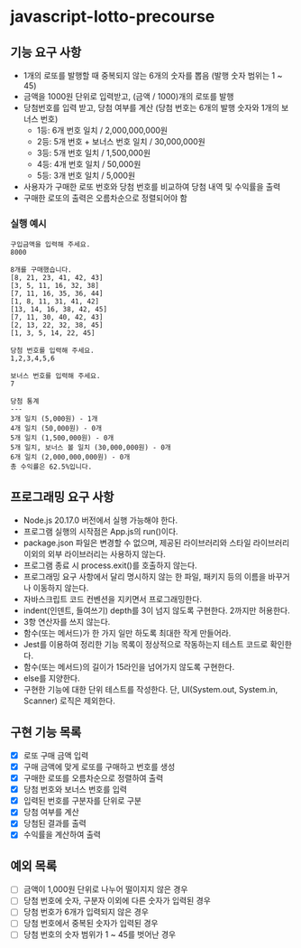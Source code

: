 # javascript-lotto-precourse

## 기능 요구 사항

- 1개의 로또를 발행할 때 중복되지 않는 6개의 숫자를 뽑음 (발행 숫자 범위는 1 ~ 45)
- 금액을 1000원 단위로 입력받고, (금액 / 1000)개의 로또를 발행
- 당첨번호를 입력 받고, 당첨 여부를 계산 (당첨 번호는 6개의 발행 숫자와 1개의 보너스 번호)
  - 1등: 6개 번호 일치 / 2,000,000,000원
  - 2등: 5개 번호 + 보너스 번호 일치 / 30,000,000원
  - 3등: 5개 번호 일치 / 1,500,000원
  - 4등: 4개 번호 일치 / 50,000원
  - 5등: 3개 번호 일치 / 5,000원
- 사용자가 구매한 로또 번호와 당첨 번호를 비교하여 당첨 내역 및 수익률을 출력
- 구매한 로또의 출력은 오름차순으로 정렬되어야 함

### 실행 예시

```
구입금액을 입력해 주세요.
8000

8개를 구매했습니다.
[8, 21, 23, 41, 42, 43]
[3, 5, 11, 16, 32, 38]
[7, 11, 16, 35, 36, 44]
[1, 8, 11, 31, 41, 42]
[13, 14, 16, 38, 42, 45]
[7, 11, 30, 40, 42, 43]
[2, 13, 22, 32, 38, 45]
[1, 3, 5, 14, 22, 45]

당첨 번호를 입력해 주세요.
1,2,3,4,5,6

보너스 번호를 입력해 주세요.
7

당첨 통계
---
3개 일치 (5,000원) - 1개
4개 일치 (50,000원) - 0개
5개 일치 (1,500,000원) - 0개
5개 일치, 보너스 볼 일치 (30,000,000원) - 0개
6개 일치 (2,000,000,000원) - 0개
총 수익률은 62.5%입니다.
```

## 프로그래밍 요구 사항

- Node.js 20.17.0 버전에서 실행 가능해야 한다.
- 프로그램 실행의 시작점은 App.js의 run()이다.
- package.json 파일은 변경할 수 없으며, 제공된 라이브러리와 스타일 라이브러리 이외의 외부 라이브러리는 사용하지 않는다.
- 프로그램 종료 시 process.exit()를 호출하지 않는다.
- 프로그래밍 요구 사항에서 달리 명시하지 않는 한 파일, 패키지 등의 이름을 바꾸거나 이동하지 않는다.
- 자바스크립트 코드 컨벤션을 지키면서 프로그래밍한다.
- indent(인덴트, 들여쓰기) depth를 3이 넘지 않도록 구현한다. 2까지만 허용한다.
- 3항 연산자를 쓰지 않는다.
- 함수(또는 메서드)가 한 가지 일만 하도록 최대한 작게 만들어라.
- Jest를 이용하여 정리한 기능 목록이 정상적으로 작동하는지 테스트 코드로 확인한다.
- 함수(또는 메서드)의 길이가 15라인을 넘어가지 않도록 구현한다.
- else를 지양한다.
- 구현한 기능에 대한 단위 테스트를 작성한다. 단, UI(System.out, System.in, Scanner) 로직은 제외한다.

## 구현 기능 목록

- [x] 로또 구매 금액 입력
- [x] 구매 금액에 맞게 로또를 구매하고 번호를 생성
- [x] 구매한 로또를 오름차순으로 정렬하여 출력
- [x] 당첨 번호와 보너스 번호를 입력
- [x] 입력된 번호를 구분자를 단위로 구분
- [x] 당첨 여부를 계산
- [x] 당첨된 결과를 출력
- [x] 수익률을 계산하여 출력

## 예외 목록

- [ ] 금액이 1,000원 단위로 나누어 떨이지지 않은 경우
- [ ] 당첨 번호에 숫자, 구분자 이외에 다른 숫자가 입력된 경우
- [ ] 당첨 번호가 6개가 입력되지 않은 경우
- [ ] 당첨 번호에서 중복된 숫자가 입력된 경우
- [ ] 당첨 번호의 숫자 범위가 1 ~ 45를 벗어난 경우
